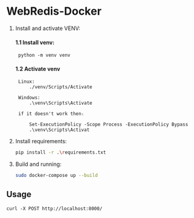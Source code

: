 # WebRedis-Docker

1. Install and activate VENV:  
    #### 1.1 Install venv:
        
        python -m venv venv

    #### 1.2 Activate venv

        Linux:  
            ./venv/Scripts/Activate

        Windows:
            .\venv\Scripts\Activate  

        if it doesn't work then։
        
            Set-ExecutionPolicy -Scope Process -ExecutionPolicy Bypass
            .\venv\Scripts\Activat  
2. Install requirements:
    ```bash
    pip install -r .\requirements.txt

3. Build and running:
    ```bash
    sudo docker-compose up --build

## Usage
    
    curl -X POST http://localhost:8000/
